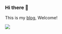 ### Hi there 👋

This is my [blog](https://jekyll-y.github.io/), Welcome!

<img align="left" src="https://github-readme-stats.vercel.app/api?username=Jekyll-Y&show_icons=true&icon_color=CE1D2D&text_color=718096&bg_color=ffffff&hide_title=true" />
